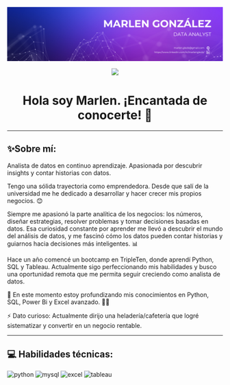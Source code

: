 <div id="header" align="center">
  <img src="https://github.com/MarGlez10/MarGlez10/blob/main/GitHub%20Marlen.png" width="800"/>
</div>

<div id="badges" align="center">

[![](https://img.shields.io/badge/LinkedIn-0077B5?style=for-the-badge&logo=linkedin&logoColor=white)](https://www.linkedin.com/in/marlenglezb/) 

   <h1>
  Hola soy Marlen. ¡Encantada de conocerte! 👋
</h1>

---
 <div id="header" align="left">
   
## ✨Sobre mí:

Analista de datos en continuo aprendizaje. Apasionada por descubrir insights y contar historias con datos.  

Tengo una sólida trayectoria como emprendedora. Desde que salí de la universidad me he dedicado a desarrollar y hacer crecer mis propios negocios. 😊

Siempre me apasionó la parte analítica de los negocios: los números, diseñar estrategias, resolver problemas y tomar decisiones basadas en datos. Esa curiosidad constante por aprender me llevó a descubrir el mundo del análisis de datos, y me fascinó cómo los datos pueden contar historias y guiarnos hacia decisiones más inteligentes. 📊

Hace un año comencé un bootcamp en TripleTen, donde aprendí Python, SQL y Tableau. Actualmente sigo perfeccionando mis habilidades y busco una oportunidad remota que me permita seguir creciendo como analista de datos.

🌱 En este momento estoy profundizando mis conocimientos en Python, SQL, Power Bi y Excel avanzado. 🧑‍💻

⚡ Dato curioso: Actualmente dirijo una heladería/cafetería que logré sistematizar y convertir en un negocio rentable.

---

## 💻 Habilidades técnicas:
<div id="header" align="left">
    <img src="https://img.shields.io/badge/Python-3776AB?style=for-the-badge&logo=python&logoColor=white" alt="python"/>
  </a>
    <img src="https://img.shields.io/badge/MySQL-6DB33F?style=for-the-badge&logo=mysql&logoColor=white" alt="mysql"/>
  </a>
 <img src="https://img.shields.io/badge/Microsoft_Excel-217346?style=for-the-badge&logo=microsoft-excel&logoColor=white" alt="excel"/>
  </a>
 <img src="https://img.shields.io/badge/Tableau-FFBE00?style=for-the-badge&logo=Tableau&logoColor=white" alt="tableau"/>
  </a>
  
</div>



